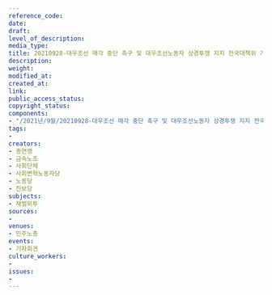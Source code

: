 ```yaml
---
reference_code: 
date: 
draft: 
level_of_description: 
media_type: 
title: 20210928-대우조선 매각 중단 촉구 및 대우조선노동자 상경투쟁 지지 전국대책위 기자회견
description: 
weight: 
modified_at: 
created_at: 
link: 
public_access_status: 
copyright_status: 
components:
- "/2021년/9월/20210928-대우조선 매각 중단 촉구 및 대우조선노동자 상경투쟁 지지 전국대책위 기자회견/404196_62239_1145.jpg"
tags:
- 
creators:
- 총연맹
- 금속노조
- 사회단체
- 사회변혁노동자당
- 노동당
- 진보당
subjects:
- 재벌외투
sources:
- 
venues:
- 민주노총
events:
- 기자회견
culture_workers:
- 
issues:
- 
---
```

